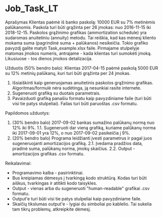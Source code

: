 # Job_Task_LT
Aprašymas 
Klientas paėmė iš banko paskolą: 10000 EUR su 7% metinėmis palūkanomis. Paskola turi būti grąžinta per 26 įmokas: nuo 2016-11-15 iki 2018-12-15. Paskolos grąžinimo grafikas (ammortization schedule) yra sudaromas anuitetiniu (annuity) metodu. Tai reiškia, kad kas mėnesį kliento mokama suma (pagrindinė suma + palūkanos) nesikeičia. Tokio grafiko pavyzdį galite matyti Task_example.xlsx faile. Pirmajame stulpelyje matomas įmokos numeris, antrajame - kada klientas turi sumokėti įmoką. Likusiuose - tos dienos įmokos detalizacija.  

Užduotis (50% bendro balo): Klientas 2017-04-15 paėmė paskolą 5000 EUR su 12% metinių palūkanų, kuri turi būti grąžinta per 24 įmokas. 
1. Išsiaiškinti kaip generuojamas anuitetinis paskolos grąžinimo grafikas. Algoritmas/formulė nėra sudėtinga, ją nesunkiai rasite internete. 
2. Sugeneruoti grafiką su duotais parametrais. 
3. Pavaizduoti grafiką panašiu formatu kaip pavyzdiniame faile (turi būti visi tie patys stulpeliai). Failas turi būti paruoštas .csv formatu.  

Papildomos užduotys: 
1. (30% bendro balo) 2017-09-02 bankas sumažino palūkanų normą nuo 12% iki 9%. 
  1.1. Sugeneruoti dar vieną grafiką, kuriame palūkanų norma iki 2017-09-01 yra 12%, o nuo 2017-09-02 pasikeičia į 9%. 
2. (20% bendro balo) Programa leidžianti įvesti parametrus ir pagal juos sugeneruojanti amortizacijos grafiką. 
  2.1. Įvedama pradžios data, pradinė suma, palūkanų norma, įmokų skaičius. 
  2.2. Output - amortizacijos grafikas .csv formatu.  
  
Reikalavimai: 

  * Programavimo kalba - pasirinktinai. 
  * Bus kreipiamas dėmesys į tvarkingą kodo struktūrą. Kodas turi būti aiškus, tvarkingas ir atitikti kodo taisykles. 
  * Output - vienas arba du sugeneruoti "human-readable" grafikai .csv formatu. 
  * Output'e turi būti visi tie patys stulpeliai kaip pavyzdiniame faile. 
  * Skaičių tikslumas output'e - lygiai du simboliai po kablelio. Tai sukelia tam tikrų problemų, atkreipkite dėmesį.
